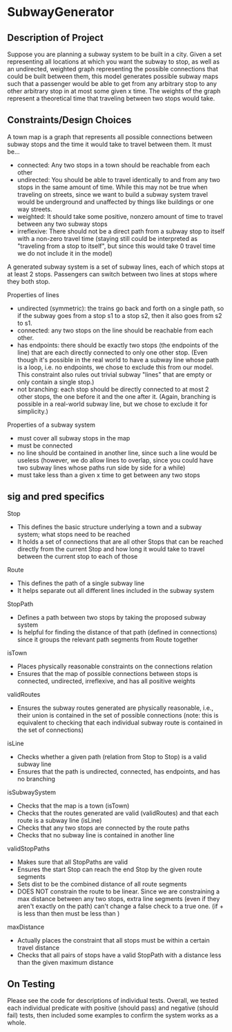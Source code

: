 # SubwayGenerator


## Description of Project
Suppose you are planning a subway system to be built in a city. Given a set representing all locations at which you want the subway to stop, as well as an undirected, weighted graph representing the possible connections that could be built between them, this model generates possible subway maps such that a passenger would be able to get from any arbitrary stop to any other arbitrary stop in at most some given x time. The weights of the graph represent a theoretical time that traveling between two stops would take.

## Constraints/Design Choices
A town map is a graph that represents all possible connections between subway stops and the time it would take to travel between them. It must be...
- connected: Any two stops in a town should be reachable from each other
- undirected: You should be able to travel identically to and from any two stops in the same amount of time. While this may not be true when traveling on streets, since we want to build a subway system travel would be underground and unaffected by things like buildings or one way streets.
- weighted: It should take some positive, nonzero amount of time to travel between any two subway stops
- irreflexive: There should not be a direct path from a subway stop to itself with a non-zero travel time (staying still could be interpreted as "traveling from a stop to itself", but since this would take 0 travel time we do not include it in the model)

A generated subway system is a set of subway lines, each of which stops at at least 2 stops. Passengers can switch between two lines at stops where they both stop. 

Properties of lines
- undirected (symmetric): the trains go back and forth on a single path, so if the subway goes from a stop s1 to a stop s2, then it also goes from s2 to s1.
- connected: any two stops on the line should be reachable from each other.
- has endpoints: there should be exactly two stops (the endpoints of the line) that are each directly connected to only one other stop. (Even though it's possible in the real world to have a subway line whose path is a loop, i.e. no endpoints, we chose to exclude this from our model. This constraint also rules out trivial subway "lines" that are empty or only contain a single stop.)
- not branching: each stop should be directly connected to at most 2 other stops, the one before it and the one after it. (Again, branching is possible in a real-world subway line, but we chose to exclude it for simplicity.)

Properties of a subway system
- must cover all subway stops in the map
- must be connected
- no line should be contained in another line, since such a line would be useless (however, we do allow lines to overlap, since you could have two subway lines whose paths run side by side for a while)
- must take less than a given x time to get between any two stops


## sig and pred specifics
Stop
- This defines the basic structure underlying a town and a subway system; what stops need to be reached
- It holds a set of connections that are all other Stops that can be reached directly from the current Stop and how long it would take to travel between the current stop to each of those

Route
- This defines the path of a single subway line
- It helps separate out all different lines included in the subway system

StopPath
- Defines a path between two stops by taking the proposed subway system
- Is helpful for finding the distance of that path (defined in connections) since it groups the relevant path segments from Route together

isTown
- Places physically reasonable constraints on the connections relation
- Ensures that the map of possible connections between stops is connected, undirected, irreflexive, and has all positive weights

validRoutes
- Ensures the subway routes generated are physically reasonable, i.e., their union is contained in the set of possible connections (note: this is equivalent to checking that each individual subway route is contained in the set of connections)

isLine
- Checks whether a given path (relation from Stop to Stop) is a valid subway line
- Ensures that the path is undirected, connected, has endpoints, and has no branching

isSubwaySystem
- Checks that the map is a town (isTown)
- Checks that the routes generated are valid (validRoutes) and that each route is a subway line (isLine)
- Checks that any two stops are connected by the route paths
- Checks that no subway line is contained in another line

validStopPaths
- Makes sure that all StopPaths are valid
- Ensures the start Stop can reach the end Stop by the given route segments
- Sets dist to be the combined distance of all route segments
- DOES NOT constrain the route to be linear. Since we are constraining a max distance between any two stops, extra line segments (even if they aren't exactly on the path) can't change a false check to a true one. (if <direct path dist> + <extra> is less than <max allowed dist> then <direct path dist> must be less than <max allowed dist>)

maxDistance
- Actually places the constraint that all stops must be within a certain travel distance
- Checks that all pairs of stops have a valid StopPath with a distance less than the given maximum distance

## On Testing

Please see the code for descriptions of individual tests. Overall, we tested each individual predicate with positive (should pass) and negative (should fail) tests, then included some examples to confirm the system works as a whole.

